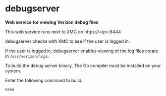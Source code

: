 # debugserver 
**Web service for viewing Verizon debug files**

This web service runs next to XMC on https://\<ip\>:8444

debugserver checks with XMC to see if the user is logged in.

If the user is logged in, debugserver enables viewing of the log files create in `/usr/verizon/logs`.

To build the debug server binary, The Go compiler must be installed on your system. 

Enter the following command to build.

```
make
```